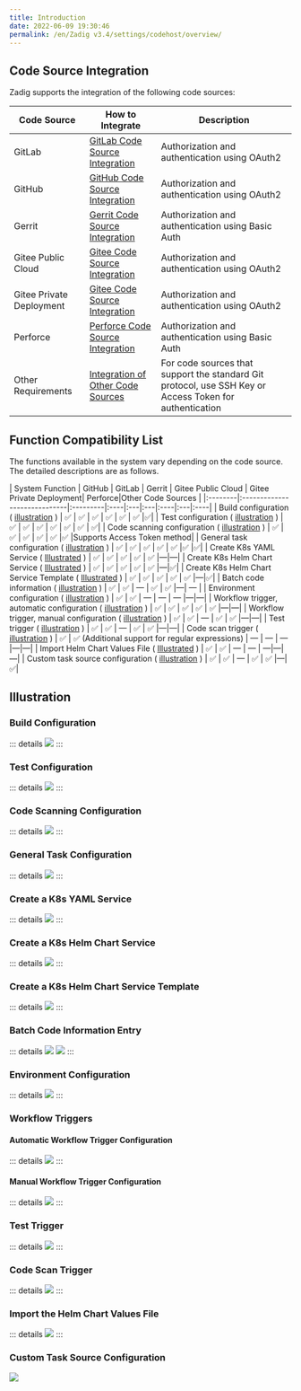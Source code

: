 ```yaml
---
title: Introduction
date: 2022-06-09 19:30:46
permalink: /en/Zadig v3.4/settings/codehost/overview/
---
```


## Code Source Integration
Zadig supports the integration of the following code sources:

| Code Source | How to Integrate | Description |
|-------|---------|---|
| GitLab | [GitLab Code Source Integration](/en/Zadig%20v3.4/settings/codehost/gitlab/)| Authorization and authentication using OAuth2 |
| GitHub | [GitHub Code Source Integration](/en/Zadig%20v3.4/settings/codehost/github/)| Authorization and authentication using OAuth2 |
| Gerrit | [Gerrit Code Source Integration](/en/Zadig%20v3.4/settings/codehost/gerrit/)| Authorization and authentication using Basic Auth |
| Gitee Public Cloud | [Gitee Code Source Integration](/en/Zadig%20v3.4/settings/codehost/gitee/)| Authorization and authentication using OAuth2 |
| Gitee Private Deployment  | [Gitee Code Source Integration](/en/Zadig%20v3.4/settings/codehost/gitee-enterprise/)| Authorization and authentication using OAuth2 |
| Perforce | [Perforce Code Source Integration](/en/Zadig%20v3.4/settings/codehost/perforce/)| Authorization and authentication using Basic Auth |
| Other Requirements | [Integration of Other Code Sources](/en/Zadig%20v3.4/settings/codehost/others/)|For code sources that support the standard Git protocol, use SSH Key or Access Token for authentication|

## Function Compatibility List

The functions available in the system vary depending on the code source. The detailed descriptions are as follows.

| System Function | GitHub | GitLab | Gerrit | Gitee Public Cloud | Gitee Private Deployment| Perforce|Other Code Sources |
|:--------|:-----------------------------|:---------|:----|:---|:---|:----|:---|:----|
| Build configuration ( [illustration](#%E6%9E%84%E5%BB%BA%E9%85%8D%E7%BD%AE) ) | ✅ | ✅ | ✅ | ✅ | ✅ | ✅ |✅|
| Test configuration ( [illustration](#%E6%B5%8B%E8%AF%95%E9%85%8D%E7%BD%AE) ) | ✅ | ✅ | ✅ | ✅ | ✅ | ✅ | ✅|
| Code scanning configuration ( [illustration](#%E4%BB%A3%E7%A0%81%E6%89%AB%E6%8F%8F%E9%85%8D%E7%BD%AE) ) | ✅ | ✅ | ✅ | ✅ | ✅ |✅ |Supports Access Token method|
| General task configuration ( [illustration](#%E9%80%9A%E7%94%A8%E4%BB%BB%E5%8A%A1%E9%85%8D%E7%BD%AE) ) | ✅ | ✅ | ✅ | ✅ | ✅ |✅ |✅|
| Create K8s YAML Service ( [Illustrated](#%E5%88%9B%E5%BB%BA-k8s-yaml-%E6%9C%8D%E5%8A%A1) ) | ✅ | ✅ | ✅ | ✅ | ✅ |—|—|
| Create K8s Helm Chart Service ( [Illustrated](#%E5%88%9B%E5%BB%BA-k8s-helm-chart-%E6%9C%8D%E5%8A%A1) ) | ✅ | ✅ | ✅ | ✅ | ✅ |—|✅|
| Create K8s Helm Chart Service Template ( [Illustrated](#%E5%88%9B%E5%BB%BA-k8s-helm-chart-%E6%9C%8D%E5%8A%A1%E6%A8%A1%E6%9D%BF) ) | ✅ | ✅ | ✅ | ✅ | ✅ |—|✅|
| Batch code information ( [illustration](#%E6%89%B9%E9%87%8F%E5%BD%95%E5%85%A5%E4%BB%A3%E7%A0%81%E4%BF%A1%E6%81%AF) ) | ✅ | ✅ | — | ✅ | ✅ |—| — |
| Environment configuration ( [illustration](#%E7%8E%AF%E5%A2%83%E9%85%8D%E7%BD%AE) ) | ✅ | ✅ | — | — | — |—|—|
| Workflow trigger, automatic configuration ( [illustration](#%E8%87%AA%E5%8A%A8%E9%85%8D%E7%BD%AE%E5%B7%A5%E4%BD%9C%E6%B5%81%E8%A7%A6%E5%8F%91%E5%99%A8) ) | ✅ | ✅ | ✅ | ✅ | ✅ |—|—|
| Workflow trigger, manual configuration ( [illustration](#%E6%89%8B%E5%8A%A8%E9%85%8D%E7%BD%AE%E5%B7%A5%E4%BD%9C%E6%B5%81%E8%A7%A6%E5%8F%91%E5%99%A8) ) | ✅ | ✅ | — | ✅ | ✅ |—|—|
| Test trigger ( [illustration](#%E6%B5%8B%E8%AF%95%E8%A7%A6%E5%8F%91%E5%99%A8) ) | ✅ | ✅ | — | ✅ | ✅ |—|—|
| Code scan trigger ( [illustration](#%E4%BB%A3%E7%A0%81%E6%89%AB%E6%8F%8F%E8%A7%A6%E5%8F%91%E5%99%A8) ) | ✅ | ✅ (Additional support for regular expressions) | — | — | — |—|—|
| Import Helm Chart Values File ( [Illustrated](#%E5%AF%BC%E5%85%A5-helm-chart-values-%E6%96%87%E4%BB%B6) ) | ✅ | ✅ | — | — | —|—|—|
| Custom task source configuration ( [illustration](#%E8%87%AA%E5%AE%9A%E4%B9%89%E4%BB%BB%E5%8A%A1%E6%9D%A5%E6%BA%90%E9%85%8D%E7%BD%AE) ) | ✅ | ✅ | — | ✅ | ✅ |—|✅|

<!-- | 和 Jira Issue 联动（[图示](#和-jira-issue-联动)） | ✅ | ✅ | — | — | — |—|
| 基于 PR 的独立测试环境（[图示](#基于-pr-的独立测试环境)） | — | ✅ | — | — | — |—| -->

## Illustration

### Build Configuration
::: details
<img src="../../../../_images/build_config_repo.png"></img>
:::

### Test Configuration
::: details
<img src="../../../../_images/test_config_repo.png"></img>
:::

### Code Scanning Configuration
::: details
<img src="../../../../_images/scan_config_repo.png"></img>
:::

### General Task Configuration
::: details
<img src="../../../../_images/common_task_config_repo.png"></img>
:::

### Create a K8s YAML Service
::: details
<img src="../../../../_images/create_k8s_service_from_repo.png"></img>
:::

### Create a K8s Helm Chart Service
::: details
<img src="../../../../_images/create_helm_service_from_repo.png"></img>
:::

### Create a K8s Helm Chart Service Template
::: details
<img src="../../../../_images/create_helm_template_from_repo.png"></img>
:::

### Batch Code Information Entry

::: details
<img src="../../../../_images/create_build_with_template_1.png"></img>
<img src="../../../../_images/create_build_with_template_2.png"></img>
:::

### Environment Configuration
::: details
<img src="../../../../_images/import_config_from_repo.png"></img>
:::

### Workflow Triggers

#### Automatic Workflow Trigger Configuration
::: details
<img src="../../../../_images/common_workflow_config_webhook_1.png"></img>
:::

#### Manual Workflow Trigger Configuration

::: details
<img src="../../../../_images/common_workflow_config_webhook_3.png"></img>
:::

### Test Trigger
::: details
<img src="../../../../_images/test_webhook_config.png"></img>
:::

### Code Scan Trigger
::: details
<img src="../../../../_images/scan_webhook_config.png"></img>
:::

### Import the Helm Chart Values File
::: details
<img src="../../../../_images/import_values_from_repo.png"></img>
:::

<!-- ### 和 Jira Issue 联动

> 如何实现和 Jira Issue 的联动可参考文档：[在 Zadig 中追踪 Jira Issue](/en/Zadig%20v3.4/settings/jira/#在-zadigx-中追踪-issue)。

::: details
<img src="../../../../_images/show_jira_issue_info.png"></img>
:::

### 基于 PR 的独立测试环境

> 如何实现基于 PR 的独立测试环境可参考文档：[Pull Request 独立测试环境](/en/Zadig%20v3.4/workflow/trigger/#进阶使用场景-pull-request-独立测试环境)。

::: details
<img src="../../../../_images/webhook_status_on_gitlab.png"></img>
<img src="../../../../_images/pr_create_env.png"></img>
::: -->

### Custom Task Source Configuration

<img src="../../../../_images/workflow_task_source.png"></img>